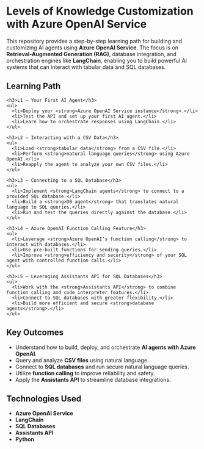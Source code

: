 </head>
<body>
  <h1>Levels of Knowledge Customization with Azure OpenAI Service</h1>
  <p>
    This repository provides a step-by-step learning path for building and customizing AI agents using 
    <strong>Azure OpenAI Service</strong>. The focus is on <strong>Retrieval-Augmented Generation (RAG)</strong>, 
    database integration, and orchestration engines like <strong>LangChain</strong>, enabling you to build 
    powerful AI systems that can interact with tabular data and SQL databases.
  </p>

  <div class="section">
    <h2>Learning Path</h2>

    <h3>L1 – Your First AI Agent</h3>
    <ul>
      <li>Deploy your <strong>Azure OpenAI Service instance</strong>.</li>
      <li>Test the API and set up your first AI agent.</li>
      <li>Learn how to orchestrate responses using LangChain.</li>
    </ul>

    <h3>L2 – Interacting with a CSV Data</h3>
    <ul>
      <li>Load <strong>tabular data</strong> from a CSV file.</li>
      <li>Perform <strong>natural language queries</strong> using Azure OpenAI.</li>
      <li>Reapply the agent to analyze your own CSV files.</li>
    </ul>

    <h3>L3 – Connecting to a SQL Database</h3>
    <ul>
      <li>Implement <strong>LangChain agents</strong> to connect to a provided SQL database.</li>
      <li>Build a <strong>DB agent</strong> that translates natural language to SQL queries.</li>
      <li>Run and test the queries directly against the database.</li>
    </ul>

    <h3>L4 – Azure OpenAI Function Calling Feature</h3>
    <ul>
      <li>Leverage <strong>Azure OpenAI’s function calling</strong> to interact with databases.</li>
      <li>Use pre-built functions for sending queries.</li>
      <li>Improve <strong>efficiency and security</strong> of your SQL agent with controlled function calls.</li>
    </ul>

    <h3>L5 – Leveraging Assistants API for SQL Databases</h3>
    <ul>
      <li>Work with the <strong>Assistants API</strong> to combine function calling and code interpreter features.</li>
      <li>Connect to SQL databases with greater flexibility.</li>
      <li>Build more efficient and secure <strong>database agents</strong>.</li>
    </ul>
  </div>

  <div class="section">
    <h2>Key Outcomes</h2>
    <ul>
      <li>Understand how to build, deploy, and orchestrate <strong>AI agents with Azure OpenAI</strong>.</li>
      <li>Query and analyze <strong>CSV files</strong> using natural language.</li>
      <li>Connect to <strong>SQL databases</strong> and run secure natural language queries.</li>
      <li>Utilize <strong>function calling</strong> to improve reliability and safety.</li>
      <li>Apply the <strong>Assistants API</strong> to streamline database integrations.</li>
    </ul>
  </div>

  <div class="section">
    <h2>Technologies Used</h2>
    <ul>
      <li><strong>Azure OpenAI Service</strong></li>
      <li><strong>LangChain</strong></li>
      <li><strong>SQL Databases</strong></li>
      <li><strong>Assistants API</strong></li>
      <li><strong>Python</strong></li>
    </ul>
  </div>
</body>
</html>

